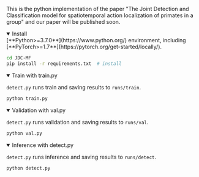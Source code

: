 <p>
  This is the python implementation of the paper "The Joint Detection and Classification model for spatiotemporal action localization of primates in a group" and our paper will be published soon.
</p>

<details open>
<summary>Install</summary>
[**Python>=3.7.0**](https://www.python.org/) environment, including
[**PyTorch>=1.7**](https://pytorch.org/get-started/locally/).

```bash
cd JDC-MF
pip install -r requirements.txt  # install
```
  
</details>
  
<details open>
<summary>Train with train.py</summary>

`detect.py` runs train and saving results to `runs/train`.

```bash
python train.py 
```

</details>

</details>
  
<details open>
<summary>Validation with val.py</summary>

`detect.py` runs validation and saving results to `runs/val`.

```bash
python val.py 
```

</details>

</details>
  
<details open>
<summary>Inference with detect.py</summary>

`detect.py` runs inference and saving results to `runs/detect`.

```bash
python detect.py 
```

</details>

